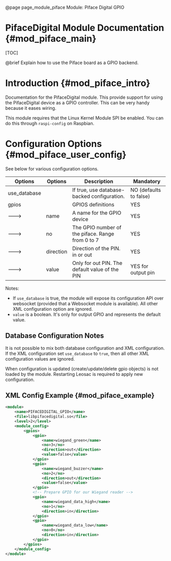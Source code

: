 @page page_module_piface Module: Piface Digital GPIO

PifaceDigital Module Documentation {#mod_piface_main}
=====================================================

[TOC]

@brief Explain how to use the Piface board as a GPIO backend.

Introduction {#mod_piface_intro}
=================================

Documentation for the PifaceDigital module.
This provide support for using the PifaceDigital device as a GPIO controller.
This can be very handy because it eases wiring.

This module requires that the Linux Kernel Module SPI be enabled.
You can do this through `raspi-config` on Raspbian.

Configuration Options {#mod_piface_user_config}
================================================

See below for various configuration options.


Options      | Options   | Description                                            | Mandatory
-------------|-----------|--------------------------------------------------------|-----------
use_database |           | If true, use database-backed configuration.            | NO (defaults to false)
gpios        |           | GPIOS definitions                                      | YES
--->         | name      | A name for the GPIO device                             | YES
--->         | no        | The GPIO number of the piface. Range from 0 to 7       | YES
--->         | direction | Direction of the PIN. in or out                        | YES
--->         | value     | Only for out PIN. The default value of the PIN         | YES for output pin

Notes:
+ If `use_database` is true, the module will expose its configuration API over
  websocket (provided that a Websocket module is available). All other XML configuration
  option are ignored.
+ `value` is a boolean. It's only for output GPIO and represents the default value.


Database Configuration Notes
----------------------------

It is not possible to mix both database configuration and XML configuration.
If the XML configuration set `use_database` to `true`, then all other XML
configuration values are ignored.

When configuration is updated (create/update/delete gpio objects) is not
loaded by the module. Restarting Leosac is required to apply new configuration.

XML Config Example {#mod_piface_example}
------------------------------

~~~~~~~~~~~~~~~~~~~~~~~~~~~~~~~~~~~~~~~~~~~~~~~~~~~.xml
<module>
    <name>PIFACEDIGITAL_GPIO</name>
    <file>libpifacedigital.so</file>
    <level>2</level>
    <module_config>
        <gpios>
            <gpio>
                <name>wiegand_green</name>
                <no>3</no>
                <direction>out</direction>
                <value>false</value>
            </gpio>
            <gpio>
                <name>wiegand_buzzer</name>
                <no>2</no>
                <direction>out</direction>
                <value>false</value>
            </gpio>
            <!-- Prepare GPIO for our Wiegand reader -->
            <gpio>
                <name>wiegand_data_high</name>
                <no>1</no>
                <direction>in</direction>
            </gpio>
            <gpio>
                <name>wiegand_data_low</name>
                <no>0</no>
                <direction>in</direction>
            </gpio>
        </gpios>
    </module_config>
</module>
~~~~~~~~~~~~~~~~~~~~~~~~~~~~~~~~~~~~~~~~~~~~~~~~~~~
